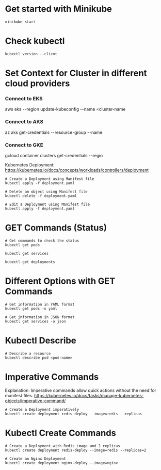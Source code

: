 # Get started with Minikube
```
minikube start
```

# Check kubectl 
```
kubectl version --client
```
# Set Context for Cluster in different cloud providers
### Connect to EKS
aws eks --region <region> update-kubeconfig --name <cluster-name
### Connect to AKS
az aks get-credentials --resource-group <resource-group> --name 
### Connect to GKE
gcloud container clusters get-credentials <cluster-name> --regio

Kubernetes Deployment: 
https://kubernetes.io/docs/concepts/workloads/controllers/deployment
```
# Create a Deployment using Manifest file
kubectl apply -f deployment.yaml

# Delete an object using Manifest file
kubectl delete -f deployment.yaml

# Edit a Deployment using Manifest file
kubectl apply -f deployment.yaml
```
# GET Commands (Status)
```
# Get commands to check the status
kubectl get pods

kubectl get services

kubectl get deployments
```
# Different Options with GET Commands
```
# Get information in YAML format
kubectl get pods -o yaml

# Get information in JSON format
kubectl get services -o json
```
# Kubectl Describe
```
# Describe a resource
kubectl describe pod <pod-name>
```
# Imperative Commands
Explanation: Imperative commands allow quick actions without the need for manifest
files. 
https://kubernetes.io/docs/tasks/manage-kubernetes-objects/imperative-command/
```
# Create a Deployment imperatively
kubectl create deployment redis-deploy --image=redis --replicas
```
# Kubectl Create Commands
```
# Create a Deployment with Redis image and 2 replicas
kubectl create deployment redis-deploy --image=redis --replicas=2

# Create an Nginx Deployment
kubectl create deployment nginx-deploy --image=nginx
```
